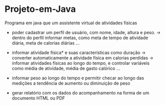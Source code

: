 # Projeto-em-Java
 Programa em java que um assistente virtual de atividades físicas
 - poder cadastrar um perfil de usuário, com nome, idade, altura e peso.
-> dentro do perfil informar metas, como meta de tempo de atividade diária, meta de calorias diárias ...
- informar atividade física* e suas características como duração
-> converter automaticamente a atividade física em calorias perdidas
-> informar atividades físicas ao longo do tempo, e controlar variáveis como média de atividade, média de gasto calórico ...
- informar peso ao longo do tempo e permitir checar ao longo das medições a tendência de aumento ou diminuição de peso

- gerar relatório com os dados do acompanhamento na forma de um documento HTML ou PDF
